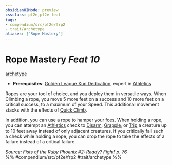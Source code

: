 ```yaml
---
obsidianUIMode: preview
cssclass: pf2e,pf2e-feat
tags:
- compendium/src/pf2e/frp2
- trait/archetype
aliases: ["Rope Mastery"]
---
```

# Rope Mastery  *Feat 10*  
[archetype](/rules/traits/archetype.md)  

- **Prerequisites**: [Golden League Xun Dedication](/compendium/feats/golden-league-xun-dedication-frp2.md), expert in [Athletics](/compendium/skills.md#Athletics)

Ropes are your tool of choice, and you deploy them in versatile ways. When Climbing a rope, you move 5 more feet on a success and 10 more feet on a critical success, to a maximum of your Speed. This additional movement stacks with the effects of [Quick Climb](/compendium/feats/quick-climb.md).

In addition, you can use a rope to hamper your foes. When holding a rope, you can attempt an [Athletics](/compendium/skills.md#Athletics) check to [Disarm](/rules/actions/disarm.md), [Grapple](/rules/actions/grapple.md), or [Trip](/rules/actions/trip.md) a creature up to 10 feet away instead of only adjacent creatures. If you critically fail such a check while holding a rope, you can drop the rope to take the effects of a failure instead of a critical failure.

*Source: Fists of the Ruby Phoenix #2: Ready? Fight! p. 76*  
%% #compendium/src/pf2e/frp2 #trait/archetype %%